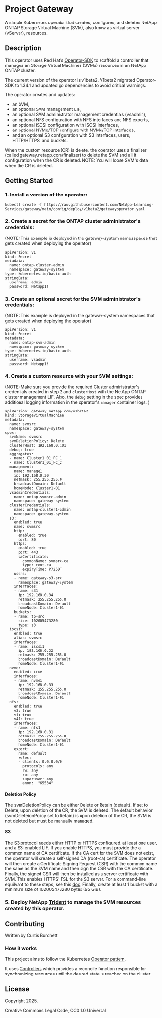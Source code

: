 # Project Gateway 
A simple Kubernetes operator that creates, configures, and deletes NetApp ONTAP Storage Virtual Machine (SVM), also know as virtual server (vServer), resources.

## Description
This operator uses Red Hat's [Operator-SDK](https://sdk.operatorframework.io) to scaffold a controller that manages an Storage Virtual Machines (SVMs) resources in an NetApp ONTAP cluster. 

The current version of the operator is v1beta2.  V1beta2 migrated Operator-SDK to 1.34.1 and updated go dependencies to avoid critical warnings.  

The operator creates and updates:
* an SVM, 
* an optional SVM management LIF, 
* an optional SVM administrator management credentials (vsadmin), 
* an optional NFS configuration with NFS interfaces and NFS exports, 
* an optional iSCSI configuration with iSCSI interfaces,
* an optional NVMe/TCP configure with NVMe/TCP interfaces,
* and an optional S3 configuration with S3 interfaces, users, HTTP/HTTPS, and buckets.

When the custom resource (CR) is delete, the operator uses a finalizer (called gateway.netapp.com/finalizer) to delete the SVM and all it configuration when the CR is deleted. NOTE: You will loose SVM's data when the CR is deleted.   

## Getting Started

### 1. Install a version of the operator: 

```
kubectl create -f https://raw.githubusercontent.com/NetApp-Learning-Services/gateway/main/config/deploy/v1beta2/gatewayoperator.yaml
```

### 2. Create a secret for the ONTAP cluster administrator's credentials:

(NOTE: This example is deployed in the gateway-system namesspaces that gets created when deploying the operator)

```
apiVersion: v1
kind: Secret
metadata:
  name: ontap-cluster-admin
  namespace: gateway-system
type: kubernetes.io/basic-auth
stringData:
  username: admin
  password: Netapp1!
```
	
### 3. Create an optional secret for the SVM administrator's credentials: 

(NOTE: This example is deployed in the gateway-system namespaces that gets created when deploying the operator)
```
apiVersion: v1
kind: Secret
metadata:
  name: ontap-svm-admin
  namespace: gateway-system
type: kubernetes.io/basic-auth
stringData:
  username: vsadmin
  password: Netapp1!
```

### 4. Create a custom resource with your SVM settings:

(NOTE: Make sure you provide the required Cluster administrator's credentials created in step 2 and ```clusterHost``` with the NetApp ONTAP cluster management LIF. Also, the ```debug``` setting in the spec provides additional logging information in the operator's ```manager``` container logs. ) 
	
```
apiVersion: gateway.netapp.com/v1beta2
kind: StorageVirtualMachine
metadata:
  name: svmsrc
  namespace: gateway-system
spec:
  svmName: svmsrc
  svmDeletionPolicy: Delete
  clusterHost: 192.168.0.101
  debug: true
  aggregates:
  - name: Cluster1_01_FC_1
  - name: Cluster1_01_FC_2
  management:
    name: manage1
    ip: 192.168.0.30
    netmask: 255.255.255.0
    broadcastDomain: Default
    homeNode: Cluster1-01
  vsadminCredentials:
    name: ontap-svmsrc-admin
    namespace: gateway-system
  clusterCredentials:
    name: ontap-cluster1-admin
    namespace: gateway-system
  s3:
    enabled: true
    name: svmsrc
    http:
      enabled: true
      port: 80
    https:
      enabled: true
      port: 443
      caCertificate:
        commonName: svmsrc-ca
        type: root-ca
        expiryTime: P725DT
    users:
    - name: gateway-s3-src
      namespace: gateway-system
    interfaces:
    - name: s31
      ip: 192.168.0.34   
      netmask: 255.255.255.0
      broadcastDomain: Default
      homeNode: Cluster1-01
    buckets:
    - name: tp-src
      size: 102005473280
      type: s3
  iscsi:
    enabled: true
    alias: svmsrc
    interfaces:
    - name: iscsi1
      ip: 192.168.0.32
      netmask: 255.255.255.0
      broadcastDomain: Default
      homeNode: Cluster1-01
  nvme:
    enabled: true
    interfaces:
    - name: nvme1
      ip: 192.168.0.33
      netmask: 255.255.255.0
      broadcastDomain: Default
      homeNode: Cluster1-01
  nfs:
    enabled: true
    v3: true
    v4: true
    v41: true
    interfaces:
    - name: nfs1
      ip: 192.168.0.31
      netmask: 255.255.255.0
      broadcastDomain: Default
      homeNode: Cluster1-01
    export:
      name: default
      rules:
      - clients: 0.0.0.0/0
        protocols: any
        rw: any
        ro: any
        superuser: any
        anon:  "65534"
``` 

#### Deletion Policy
The svmDeletionPolicy can be either Delete or Retain (default).  If set to Delete, upon deletion of the CR, the SVM is deleted.  The default behavior (svmDeleteionPolicy set to Retain) is upon deletion of the CR, the SVM is not deleted but must be manually managed. 

#### S3
The S3 protocol needs either HTTP or HTTPS configured, at least one user, and a S3-enabled LIF.  If you enable HTTPS, you must provide the a common name of CA certificate.  If the CA cert for the SVM does not exist, the operator will create a self-signed CA (root-ca) certificate. The operator will then create a Certificate Signing Request (CSR) with the common name the same as the SVM name and then sign the CSR with the CA certificate.  Finally, the signed CSR will then be installed as a server certificate with SVM.  This enables HTTPS' TSL for the S3 server. For a command-line equilvant to these steps, see this [doc](https://docs.netapp.com/us-en/ontap/s3-config/create-install-ca-certificate-svm-task.html). Finally, create at least 1 bucket with a minimum size of 102005473280 bytes (95 GiB).

### 5. Deploy NetApp [Trident](https://github.com/NetApp/trident) to manage the SVM resources created by this operator.

## Contributing
Written by Curtis Burchett

### How it works
This project aims to follow the Kubernetes [Operator pattern](https://kubernetes.io/docs/concepts/extend-kubernetes/operator/).

It uses [Controllers](https://kubernetes.io/docs/concepts/architecture/controller/) which provides a reconcile function responsible for synchronizing resources until the desired state is reached on the cluster. 

## License
Copyright 2025.

Creative Commons Legal Code, CC0 1.0 Universal